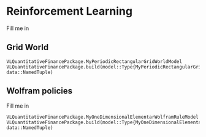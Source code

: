 # Reinforcement Learning
Fill me in

## Grid World
```@docs
VLQuantitativeFinancePackage.MyPeriodicRectangularGridWorldModel
VLQuantitativeFinancePackage.build(model::Type{MyPeriodicRectangularGridWorldModel}, data::NamedTuple)
```

## Wolfram policies
Fill me in

```@docs
VLQuantitativeFinancePackage.MyOneDimensionalElementarWolframRuleModel
VLQuantitativeFinancePackage.build(model::Type{MyOneDimensionalElementarWolframRuleModel}, data::NamedTuple)
```